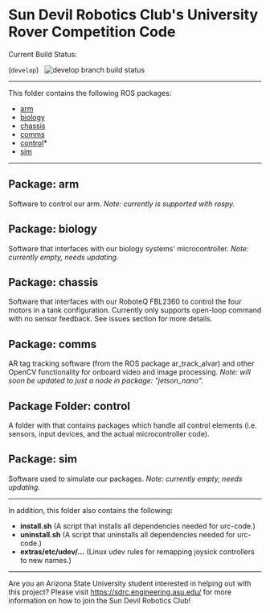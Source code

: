 # Sun Devil Robotics Club's University Rover Competition Code

Current Build Status:

(`develop`) &nbsp; ![develop branch build status](https://github.com/sundevilrobotics/urc-code/actions/workflows/buildros.yml/badge.svg?branch=develop)

___

This folder contains the following ROS packages:
- [arm](arm)
- [biology](biology)
- [chassis](chassis)
- [comms](comms)
- [control](control)*
- [sim](sim)

___

## Package: arm
Software to control our arm. *Note: currently is supported with rospy.*

## Package: biology
Software that interfaces with our biology systems' microcontroller. *Note: currently empty, needs updating.*

## Package: chassis
Software that interfaces with our RoboteQ FBL2360 to control the four motors in a tank configuration. Currently only supports open-loop command with no sensor feedback. See issues section for more details.

## Package: comms
AR tag tracking software (from the ROS package ar_track_alvar) and other OpenCV functionality for onboard video and image processing. *Note: will soon be updated to just a node in package: "jetson_nano".*

## Package Folder: control
A folder with that contains packages which handle all control elements (i.e. sensors, input devices, and the actual microcontroller code).

## Package: sim
Software used to simulate our packages. *Note: currently empty, needs updating.*

___

In addition, this folder also contains the following:

- **install.sh** (A script that installs all dependencies needed for urc-code.)
- **uninstall.sh** (A script that uninstalls all dependencies needed for urc-code.)
- **extras/etc/udev/...** (Linux udev rules for remapping joysick controllers to new names.)


___

Are you an Arizona State University student interested in helping out with this project? Please visit https://sdrc.engineering.asu.edu/ for more information on how to join the Sun Devil Robotics Club!
